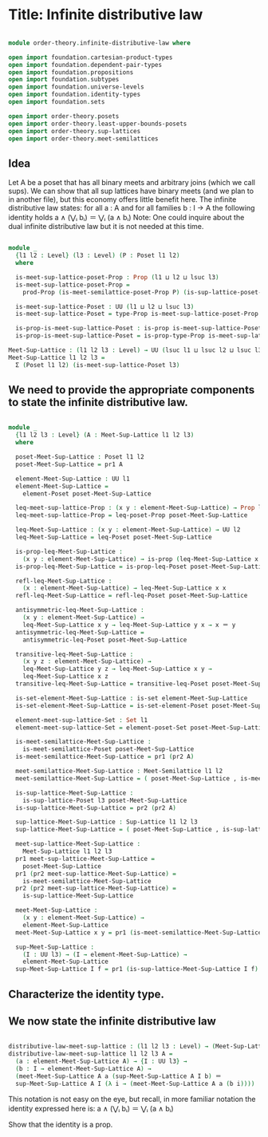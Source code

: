 # Title: Infinite distributive law 

```agda

module order-theory.infinite-distributive-law where

open import foundation.cartesian-product-types 
open import foundation.dependent-pair-types 
open import foundation.propositions 
open import foundation.subtypes 
open import foundation.universe-levels
open import foundation.identity-types
open import foundation.sets

open import order-theory.posets
open import order-theory.least-upper-bounds-posets
open import order-theory.sup-lattices
open import order-theory.meet-semilattices

```

## Idea
Let A be a poset that has all binary meets and arbitrary joins (which we call sups).
We can show that all sup lattices have binary meets (and we plan to in another file),
but this economy offers little benefit here.
The infinite distributive law states:
for all a : A and for all families b : I → A the following identity holds
                  a ∧ (‌‌‌⋁ᵢ bᵢ) ＝ ⋁ᵢ (a ∧ bᵢ)
Note: One could inquire about the dual infinite distributive law but it is not needed at this time.


```agda

module _
  {l1 l2 : Level} (l3 : Level) (P : Poset l1 l2)
  where

  is-meet-sup-lattice-poset-Prop : Prop (l1 ⊔ l2 ⊔ lsuc l3)
  is-meet-sup-lattice-poset-Prop =
    prod-Prop (is-meet-semilattice-poset-Prop P) (is-sup-lattice-poset-Prop l3 P)

  is-meet-sup-lattice-Poset : UU (l1 ⊔ l2 ⊔ lsuc l3)
  is-meet-sup-lattice-Poset = type-Prop is-meet-sup-lattice-poset-Prop

  is-prop-is-meet-sup-lattice-Poset : is-prop is-meet-sup-lattice-Poset
  is-prop-is-meet-sup-lattice-Poset = is-prop-type-Prop is-meet-sup-lattice-poset-Prop

Meet-Sup-Lattice : (l1 l2 l3 : Level) → UU (lsuc l1 ⊔ lsuc l2 ⊔ lsuc l3)
Meet-Sup-Lattice l1 l2 l3 =
  Σ (Poset l1 l2) (is-meet-sup-lattice-Poset l3)

```

## We need to provide the appropriate components to state the infinite distributive law.

```agda

module _
  {l1 l2 l3 : Level} (A : Meet-Sup-Lattice l1 l2 l3)
  where

  poset-Meet-Sup-Lattice : Poset l1 l2
  poset-Meet-Sup-Lattice = pr1 A

  element-Meet-Sup-Lattice : UU l1
  element-Meet-Sup-Lattice =
    element-Poset poset-Meet-Sup-Lattice

  leq-meet-sup-lattice-Prop : (x y : element-Meet-Sup-Lattice) → Prop l2
  leq-meet-sup-lattice-Prop = leq-poset-Prop poset-Meet-Sup-Lattice

  leq-Meet-Sup-Lattice : (x y : element-Meet-Sup-Lattice) → UU l2
  leq-Meet-Sup-Lattice = leq-Poset poset-Meet-Sup-Lattice

  is-prop-leq-Meet-Sup-Lattice :
    (x y : element-Meet-Sup-Lattice) → is-prop (leq-Meet-Sup-Lattice x y)
  is-prop-leq-Meet-Sup-Lattice = is-prop-leq-Poset poset-Meet-Sup-Lattice

  refl-leq-Meet-Sup-Lattice :
    (x : element-Meet-Sup-Lattice) → leq-Meet-Sup-Lattice x x
  refl-leq-Meet-Sup-Lattice = refl-leq-Poset poset-Meet-Sup-Lattice

  antisymmetric-leq-Meet-Sup-Lattice :
    (x y : element-Meet-Sup-Lattice) →
    leq-Meet-Sup-Lattice x y → leq-Meet-Sup-Lattice y x → x ＝ y
  antisymmetric-leq-Meet-Sup-Lattice =
    antisymmetric-leq-Poset poset-Meet-Sup-Lattice

  transitive-leq-Meet-Sup-Lattice :
    (x y z : element-Meet-Sup-Lattice) →
    leq-Meet-Sup-Lattice y z → leq-Meet-Sup-Lattice x y →
    leq-Meet-Sup-Lattice x z
  transitive-leq-Meet-Sup-Lattice = transitive-leq-Poset poset-Meet-Sup-Lattice

  is-set-element-Meet-Sup-Lattice : is-set element-Meet-Sup-Lattice
  is-set-element-Meet-Sup-Lattice = is-set-element-Poset poset-Meet-Sup-Lattice

  element-meet-sup-lattice-Set : Set l1
  element-meet-sup-lattice-Set = element-poset-Set poset-Meet-Sup-Lattice

  is-meet-semilattice-Meet-Sup-Lattice :
    is-meet-semilattice-Poset poset-Meet-Sup-Lattice
  is-meet-semilattice-Meet-Sup-Lattice = pr1 (pr2 A)

  meet-semilattice-Meet-Sup-Lattice : Meet-Semilattice l1 l2
  meet-semilattice-Meet-Sup-Lattice = ( poset-Meet-Sup-Lattice , is-meet-semilattice-Meet-Sup-Lattice )

  is-sup-lattice-Meet-Sup-Lattice :
    is-sup-lattice-Poset l3 poset-Meet-Sup-Lattice
  is-sup-lattice-Meet-Sup-Lattice = pr2 (pr2 A)

  sup-lattice-Meet-Sup-Lattice : Sup-Lattice l1 l2 l3
  sup-lattice-Meet-Sup-Lattice = ( poset-Meet-Sup-Lattice , is-sup-lattice-Meet-Sup-Lattice )

  meet-sup-lattice-Meet-Sup-Lattice :
    Meet-Sup-Lattice l1 l2 l3
  pr1 meet-sup-lattice-Meet-Sup-Lattice =
    poset-Meet-Sup-Lattice
  pr1 (pr2 meet-sup-lattice-Meet-Sup-Lattice) =
    is-meet-semilattice-Meet-Sup-Lattice
  pr2 (pr2 meet-sup-lattice-Meet-Sup-Lattice) =
    is-sup-lattice-Meet-Sup-Lattice

  meet-Meet-Sup-Lattice :
    (x y : element-Meet-Sup-Lattice) →
    element-Meet-Sup-Lattice
  meet-Meet-Sup-Lattice x y = pr1 (is-meet-semilattice-Meet-Sup-Lattice x y)

  sup-Meet-Sup-Lattice :
    (I : UU l3) → (I → element-Meet-Sup-Lattice) →
    element-Meet-Sup-Lattice
  sup-Meet-Sup-Lattice I f = pr1 (is-sup-lattice-Meet-Sup-Lattice I f)

```

## Characterize the identity type.

## We now state the infinite distributive law

```agda

distributive-law-meet-sup-lattice : (l1 l2 l3 : Level) → (Meet-Sup-Lattice l1 l2 l3) → UU (l1 ⊔ lsuc l3)
distributive-law-meet-sup-lattice l1 l2 l3 A =
  (a : element-Meet-Sup-Lattice A) → {I : UU l3} →
  (b : I → element-Meet-Sup-Lattice A) →
  (meet-Meet-Sup-Lattice A a (sup-Meet-Sup-Lattice A I b) ＝
  sup-Meet-Sup-Lattice A I (λ i → (meet-Meet-Sup-Lattice A a (b i))))

```

This notation is not easy on the eye, but recall, in more familiar notation the identity expressed here is:
                                a ∧ (‌‌‌⋁ᵢ bᵢ) ＝ ⋁ᵢ (a ∧ bᵢ)


Show that the identity is a prop. 
